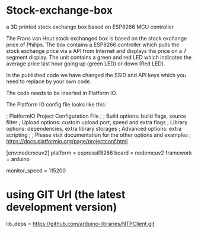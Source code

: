 # Stock-exchange-box
a 3D printed stock exchange box based on ESP8266 MCU controller

The Frans van Hout stock exchanged box is based on the stock exchange price of Philips.
The box contains a ESP8266 controller which pulls the stock exchange price via a API from Internet and displays the price on a 7 segment display.
The unit contains a green and red LED which indicates the average price last hour going up (green LED)  or down (Red LED).

In the published code we have changed the SSID and API keys which you need to replace by your own code.

The code needs to be inserted in Platform IO.

The Platform IO config file looks like this:

; PlatformIO Project Configuration File
;
;   Build options: build flags, source filter
;   Upload options: custom upload port, speed and extra flags
;   Library options: dependencies, extra library storages
;   Advanced options: extra scripting
;
; Please visit documentation for the other options and examples
; https://docs.platformio.org/page/projectconf.html

[env:nodemcuv2]
platform = espressif8266
board = nodemcuv2
framework = arduino

monitor_speed = 115200

# using GIT Url (the latest development version)
lib_deps = https://github.com/arduino-libraries/NTPClient.git





